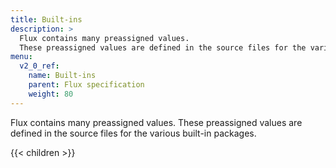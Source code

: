```yaml
---
title: Built-ins
description: >
  Flux contains many preassigned values.
  These preassigned values are defined in the source files for the various built-in packages.
menu:
  v2_0_ref:
    name: Built-ins
    parent: Flux specification
    weight: 80
---
```


Flux contains many preassigned values.
These preassigned values are defined in the source files for the various built-in packages.

{{< children >}}
